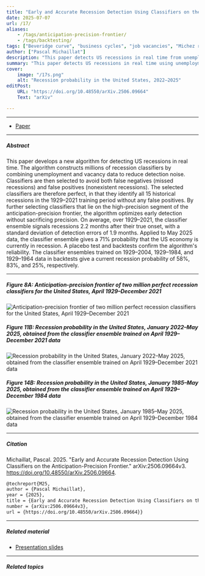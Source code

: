```yaml
---
title: "Early and Accurate Recession Detection Using Classifiers on the Anticipation-Precision Frontier" 
date: 2025-07-07
url: /17/
aliases:
    - /tags/anticipation-precision-frontier/
    - /tags/backtesting/
tags: ["Beveridge curve", "business cycles", "job vacancies", "Michez rule", "nowcasting", "recession probability"]
author: ["Pascal Michaillat"]
description: "This paper detects US recessions in real time from unemployment and vacancy data by combining perfect classifiers on the anticipation-precision frontier."
summary: "This paper detects US recessions in real time using unemployment and vacancy data. By selecting perfect recession classifiers on the high-precision segment of the anticipation-precision frontier, the algorithm detects recessions not only early but also precisely."
cover:
    image: "/17s.png"
    alt: "Recession probability in the United States, 2022–2025"
editPost:
    URL: "https://doi.org/10.48550/arXiv.2506.09664"
    Text: "arXiv"

---
```


---

+ [Paper](/17.pdf)

---

##### Abstract

This paper develops a new algorithm for detecting US recessions in real time. The algorithm constructs millions of recession classifiers by combining unemployment and vacancy data to reduce detection noise. Classifiers are then selected to avoid both false negatives (missed recessions) and false positives (nonexistent recessions). The selected classifiers are therefore perfect, in that they identify all 15 historical recessions in the 1929–2021 training period without any false positives. By further selecting classifiers that lie on the high-precision segment of the anticipation-precision frontier, the algorithm optimizes early detection without sacrificing precision. On average, over 1929–2021, the classifier ensemble signals recessions 2.2 months after their true onset, with a standard deviation of detection errors of 1.9 months. Applied to May 2025 data, the classifier ensemble gives a 71% probability that the US economy is currently in recession. A placebo test and backtests confirm the algorithm's reliability. The classifier ensembles trained on 1929–2004, 1929–1984, and 1929–1964 data in backtests give a current recession probability of 58%, 83%, and 25%, respectively.

---

##### Figure 8A: Anticipation-precision frontier of two million perfect recession classifiers for the United States, April 1929–December 2021

![Anticipation-precision frontier of two million perfect recession classifiers for the United States, April 1929–December 2021](/17a.png)

##### Figure 11B: Recession probability in the United States, January 2022–May 2025, obtained from the classifier ensemble trained on April 1929–December 2021 data

![Recession probability in the United States, January 2022–May 2025, obtained from the classifier ensemble trained on April 1929–December 2021 data](/17b.png)

##### Figure 14B: Recession probability in the United States, January 1985–May 2025, obtained from the classifier ensemble trained on April 1929–December 1984 data

![Recession probability in the United States, January 1985–May 2025, obtained from the classifier ensemble trained on April 1929–December 1984 data](/17c.png)

---

##### Citation

Michaillat, Pascal. 2025. "Early and Accurate Recession Detection Using Classifiers on the Anticipation-Precision Frontier." arXiv:2506.09664v3. https://doi.org/10.48550/arXiv.2506.09664.

```latex
@techreport{M25,
author = {Pascal Michaillat},
year = {2025},
title = {Early and Accurate Recession Detection Using Classifiers on the Anticipation-Precision Frontier},
number = {arXiv:2506.09664v3},
url = {https://doi.org/10.48550/arXiv.2506.09664}}
```

---

##### Related material

+ [Presentation slides](/17p.pdf)

---

##### Related topics
